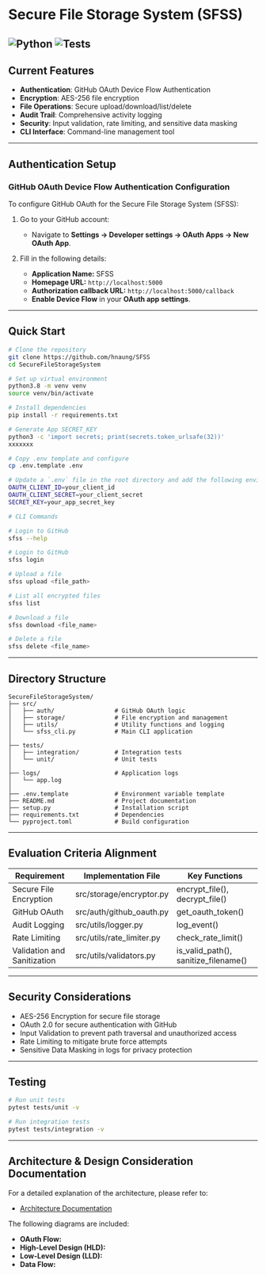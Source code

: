 # Secure File Storage System (SFSS)
![Python](https://img.shields.io/badge/python-3.8%2B-blue)
![Tests](https://img.shields.io/badge/tests-100%25%20coverage-success)
---
## Current Features
- **Authentication**: GitHub OAuth Device Flow Authentication
- **Encryption**: AES-256 file encryption
- **File Operations**: Secure upload/download/list/delete
- **Audit Trail**: Comprehensive activity logging
- **Security**: Input validation, rate limiting, and sensitive data masking
- **CLI Interface**: Command-line management tool
---
## Authentication Setup

### **GitHub OAuth Device Flow Authentication Configuration**
To configure GitHub OAuth for the Secure File Storage System (SFSS):

1. Go to your GitHub account:
   - Navigate to **Settings → Developer settings → OAuth Apps → New OAuth App**.

2. Fill in the following details:
   - **Application Name:** SFSS
   - **Homepage URL:** `http://localhost:5000`
   - **Authorization callback URL:** `http://localhost:5000/callback`
   - **Enable Device Flow** in your **OAuth app settings**.
---
## Quick Start
```bash
# Clone the repository
git clone https://github.com/hnaung/SFSS
cd SecureFileStorageSystem

# Set up virtual environment
python3.8 -m venv venv
source venv/bin/activate

# Install dependencies
pip install -r requirements.txt

# Generate App SECRET_KEY
python3 -c 'import secrets; print(secrets.token_urlsafe(32))'
xxxxxxx

# Copy .env template and configure
cp .env.template .env

# Update a `.env` file in the root directory and add the following environment variables:
OAUTH_CLIENT_ID=your_client_id
OAUTH_CLIENT_SECRET=your_client_secret
SECRET_KEY=your_app_secret_key

# CLI Commands

# Login to GitHub
sfss --help

# Login to GitHub
sfss login

# Upload a file
sfss upload <file_path>

# List all encrypted files
sfss list

# Download a file
sfss download <file_name>

# Delete a file
sfss delete <file_name>
```
---
## Directory Structure
```plaintext
SecureFileStorageSystem/
├── src/
│   ├── auth/                 # GitHub OAuth logic
│   ├── storage/              # File encryption and management
│   ├── utils/                # Utility functions and logging
│   └── sfss_cli.py           # Main CLI application
│
├── tests/
│   ├── integration/          # Integration tests
│   └── unit/                 # Unit tests
│
├── logs/                     # Application logs
│   └── app.log
│
├── .env.template             # Environment variable template
├── README.md                 # Project documentation
├── setup.py                  # Installation script
├── requirements.txt          # Dependencies
└── pyproject.toml            # Build configuration
```
---
## Evaluation Criteria Alignment
| Requirement              | Implementation File           | Key Functions                   |
|---------------------------|--------------------------------|--------------------------------|
| Secure File Encryption   | src/storage/encryptor.py       | encrypt_file(), decrypt_file()  |
| GitHub OAuth             | src/auth/github_oauth.py       | get_oauth_token()               |
| Audit Logging            | src/utils/logger.py            | log_event()                     |
| Rate Limiting            | src/utils/rate_limiter.py      | check_rate_limit()              |
| Validation and Sanitization | src/utils/validators.py       | is_valid_path(), sanitize_filename() |
---
## Security Considerations
- AES-256 Encryption for secure file storage
- OAuth 2.0 for secure authentication with GitHub
- Input Validation to prevent path traversal and unauthorized access
- Rate Limiting to mitigate brute force attempts
- Sensitive Data Masking in logs for privacy protection
---
## Testing
```bash
# Run unit tests
pytest tests/unit -v

# Run integration tests
pytest tests/integration -v
```
---
## Architecture & Design Consideration Documentation
For a detailed explanation of the architecture, please refer to:
- [Architecture Documentation](SecureFileStorageSystem/docs/architecture.md)

The following diagrams are included:
- **OAuth Flow:** 
- **High-Level Design (HLD):** 
- **Low-Level Design (LLD):** 
- **Data Flow:** 
